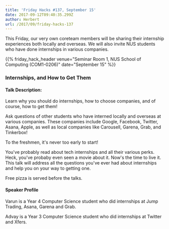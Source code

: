 ```yaml
---
title: 'Friday Hacks #137, September 15'
date: 2017-09-12T09:40:35.299Z
author: Herbert
url: /2017/09/friday-hacks-137
---
```


This Friday, our very own coreteam members will be sharing their internship experiences both locally and overseas. We will also invite NUS students who have done internships in various companies.

{{% friday_hack_header venue="Seminar Room 1, NUS School of Computing (COM1-0206)" date="September 15" %}}

### Internships, and How to Get Them

#### Talk Description:

Learn why you should do internships, how to choose companies, and of course, how to get them!

Ask questions of other students who have interned locally and overseas at various companies. These companies include Google, Facebook, Twitter, Asana, Apple, as well as local companies like Carousell, Garena, Grab, and Tinkerbox!

To the freshmen, it's never too early to start!

You've probably read about tech internships and all their various perks. Heck, you've probaby even seen a movie about it. Now's the time to live it. This talk will address all the questions you've ever had about internships and help you on your way to getting one.

Free pizza is served before the talks.

#### Speaker Profile

Varun is a Year 4 Computer Science student who did internships at Jump Trading, Asana, Garena and Grab.

Advay is a Year 3 Computer Science student who did internships at Twitter and Xfers.
